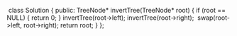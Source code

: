​
class Solution {
public:
TreeNode* invertTree(TreeNode* root) {
if (root == NULL)
{
return 0;
}
invertTree(root->left);
invertTree(root->right);
​
swap(root->left, root->right);
return root;
}
};